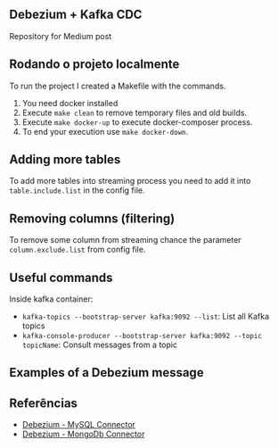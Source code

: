 ## Debezium + Kafka CDC
Repository for Medium post 

## Rodando o projeto localmente
To run the project I created a Makefile with the commands.

1. You need docker installed
2. Execute `make clean` to remove temporary files and old builds.
3. Execute `make docker-up` to execute docker-composer process.
4. To end your execution use `make docker-down`.

## Adding more tables
To add more tables into streaming process you need to add it into `table.include.list` in the config file.

## Removing columns (filtering)
To remove some column from streaming chance the parameter `column.exclude.list` from config file. 
## Useful commands
Inside kafka container:
- `kafka-topics --bootstrap-server kafka:9092 --list`: List all Kafka topics 
- `kafka-console-producer --bootstrap-server kafka:9092 --topic topicName`: Consult messages from a topic

## Examples of a Debezium message


## Referências
- [Debezium - MySQL Connector](https://debezium.io/documentation/reference/1.6/connectors/mysql.html)
- [Debezium - MongoDb Connector](https://debezium.io/documentation/reference/1.6/connectors/mongodb.html)